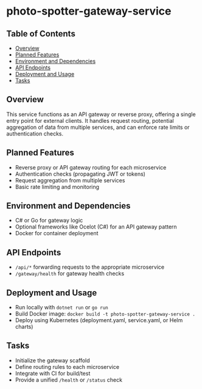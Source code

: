 # photo-spotter-gateway-service

## Table of Contents
- [Overview](#overview)
- [Planned Features](#planned-features)
- [Environment and Dependencies](#environment-and-dependencies)
- [API Endpoints](#api-endpoints)
- [Deployment and Usage](#deployment-and-usage)
- [Tasks](#tasks)

## Overview
This service functions as an API gateway or reverse proxy, offering a single entry point for external clients. It handles request routing, potential aggregation of data from multiple services, and can enforce rate limits or authentication checks.

## Planned Features
- Reverse proxy or API gateway routing for each microservice
- Authentication checks (propagating JWT or tokens)
- Request aggregation from multiple services
- Basic rate limiting and monitoring

## Environment and Dependencies
- C# or Go for gateway logic
- Optional frameworks like Ocelot (C#) for an API gateway pattern
- Docker for container deployment

## API Endpoints
- `/api/*` forwarding requests to the appropriate microservice
- `/gateway/health` for gateway health checks

## Deployment and Usage
- Run locally with `dotnet run` or `go run`
- Build Docker image: `docker build -t photo-spotter-gateway-service .`
- Deploy using Kubernetes (deployment.yaml, service.yaml, or Helm charts)

## Tasks
- Initialize the gateway scaffold
- Define routing rules to each microservice
- Integrate with CI for build/test
- Provide a unified `/health` or `/status` check
